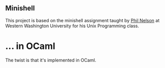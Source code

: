 Minishell
---------

This project is based on the minishell assignment taught by [Phil Nelson][nelson]
at Western Washington University for his Unix Programming class.

... in OCaml
============

The twist is that it's implemented in OCaml.

[nelson]: http://facultyweb.cs.wwu.edu/~phil/
